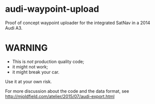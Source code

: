 # audi-waypoint-upload
Proof of concept waypoint uploader for the integrated SatNav in a 2014 Audi A3.

# WARNING

- This is _not_ production quality code;
- it might not work;
- it might break your car. 

Use it at your own risk.

For more discussion about the code and the data format, see http://mjoldfield.com/atelier/2015/07/audi-export.html

